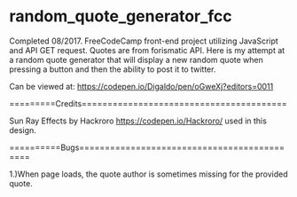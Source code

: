 # random_quote_generator_fcc

Completed 08/2017. FreeCodeCamp front-end project utilizing JavaScript and API GET request. Quotes are from forismatic API. Here is my attempt at a random quote generator that will display a new random quote when pressing a button and then the ability to post it to twitter.

Can be viewed at: https://codepen.io/Digaldo/pen/oGweXj?editors=0011

=========Credits========================================

Sun Ray Effects by Hackroro https://codepen.io/Hackroro/ used in this design.

==========Bugs============================================

1.)When page loads, the quote author is sometimes missing for the provided quote.
